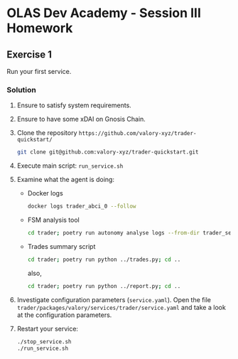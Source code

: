 # OLAS Dev Academy - Session III Homework

## Exercise 1

Run your first service.

### Solution

1. Ensure to satisfy system requirements.
2. Ensure to have some xDAI on Gnosis Chain.
3. Clone the repository `https://github.com/valory-xyz/trader-quickstart/`

    ```bash
    git clone git@github.com:valory-xyz/trader-quickstart.git
    ```

4. Execute main script: `run_service.sh`
5. Examine what the agent is doing:
   - Docker logs

        ```bash
        docker logs trader_abci_0 --follow 
        ```

   - FSM analysis tool

        ```bash
        cd trader; poetry run autonomy analyse logs --from-dir trader_service/abci_build/persistent_data/logs/ --agent aea_0 --fsm --reset-db; cd .. 
        ```

   - Trades summary script

        ```bash
        cd trader; poetry run python ../trades.py; cd ..
        ```

       also,

        ```bash
        cd trader; poetry run python ../report.py; cd ..
        ```

6. Investigate configuration parameters (`service.yaml`). Open the file `trader/packages/valory/services/trader/service.yaml` and take a look at the configuration parameters.
7. Restart your service:

    ```bash
    ./stop_service.sh
    ./run_service.sh
    ```

